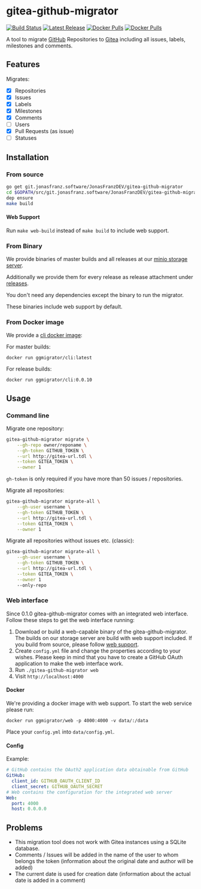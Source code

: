 # gitea-github-migrator

[![Build Status](https://drone.jonasfranz.software/api/badges/JonasFranzDEV/gitea-github-migrator/status.svg)](https://drone.jonasfranz.software/JonasFranzDEV/gitea-github-migrator)
[![Latest Release](https://img.shields.io/badge/dynamic/json.svg?label=release&url=https%3A%2F%2Fgit.jonasfranz.software%2Fapi%2Fv1%2Frepos%2FJonasFranzDEV%2Fgitea-github-migrator%2Freleases&query=%24%5B0%5D.tag_name)](https://git.jonasfranz.software/JonasFranzDEV/gitea-github-migrator/releases)
[![Docker Pulls](https://img.shields.io/docker/pulls/ggmigrator/cli.svg)](https://hub.docker.com/r/ggmigrator/cli/)
[![Docker Pulls](https://img.shields.io/docker/pulls/ggmigrator/web.svg)](https://hub.docker.com/r/ggmigrator/web/)

A tool to migrate [GitHub](https://github.com) Repositories to [Gitea](https://gitea.io) including all issues, labels, milestones
and comments.

## Features

Migrates:

- [x] Repositories
- [x] Issues
- [x] Labels
- [x] Milestones
- [x] Comments
- [ ] Users
- [x] Pull Requests (as issue)
- [ ] Statuses

## Installation

### From source

```bash
go get git.jonasfranz.software/JonasFranzDEV/gitea-github-migrator
cd $GOPATH/src/git.jonasfranz.software/JonasFranzDEV/gitea-github-migrator
dep ensure
make build
```
#### Web Support

Run `make web-build` instead of `make build` to include web support.

### From Binary
We provide binaries of master builds and all releases at our [minio storage server](https://storage.h.jonasfranz.software/minio/gitea-github-migrator/dist/).

Additionally we provide them for every release as release attachment under [releases](https://git.jonasfranz.software/JonasFranzDEV/gitea-github-migrator/releases).

You don't need any dependencies except the binary to run the migrator.

These binaries include web support by default.

### From Docker image

We provide a [cli docker image](https://hub.docker.com/r/ggmigrator/cli/):

For master builds:
```docker
docker run ggmigrator/cli:latest
```

For release builds:
```docker
docker run ggmigrator/cli:0.0.10
```


## Usage

### Command line

Migrate one repository:

```bash
gitea-github-migrator migrate \
    --gh-repo owner/reponame \
    --gh-token GITHUB_TOKEN \
    --url http://gitea-url.tdl \
    --token GITEA_TOKEN \
    --owner 1
```

`gh-token` is only required if you have more than 50 issues / repositories.

Migrate all repositories:

```bash
gitea-github-migrator migrate-all \
    --gh-user username \
    --gh-token GITHUB_TOKEN \
    --url http://gitea-url.tdl \
    --token GITEA_TOKEN \
    --owner 1
```

Migrate all repositories without issues etc. (classic):

```bash
gitea-github-migrator migrate-all \
    --gh-user username \
    --gh-token GITHUB_TOKEN \
    --url http://gitea-url.tdl \
    --token GITEA_TOKEN \
    --owner 1
    --only-repo
```

### Web interface

Since 0.1.0 gitea-github-migrator comes with an integrated web interface.
Follow these steps to get the web interface running:

1. Download or build a web-capable binary of the gitea-github-migrator. The builds on our storage server are build with web support included.
If you build from source, please follow [web support](#web-support).
2. Create `config.yml` file and change the properties according to your wishes. Please keep in mind that
you have to create a GitHub OAuth application to make the web interface work.
3. Run `./gitea-github-migrator web`
4. Visit `http://localhost:4000`

#### Docker

We're providing a docker image with web support. To start the web service please run:
```docker
docker run ggmigrator/web -p 4000:4000 -v data/:/data
```
Place your `config.yml` into `data/config.yml`.

#### Config
Example:
```yaml
# GitHub contains the OAuth2 application data obtainable from GitHub
GitHub:
  client_id: GITHUB_OAUTH_CLIENT_ID
  client_secret: GITHUB_OAUTH_SECRET
# Web contains the configuration for the integrated web server
Web:
  port: 4000
  host: 0.0.0.0
```

## Problems

- This migration tool does not work with Gitea instances using a SQLite database.
- Comments / Issues will be added in the name of the user to whom belongs the token (information about the original date and author will be added)
- The current date is used for creation date (information about the actual date is added in a comment)
